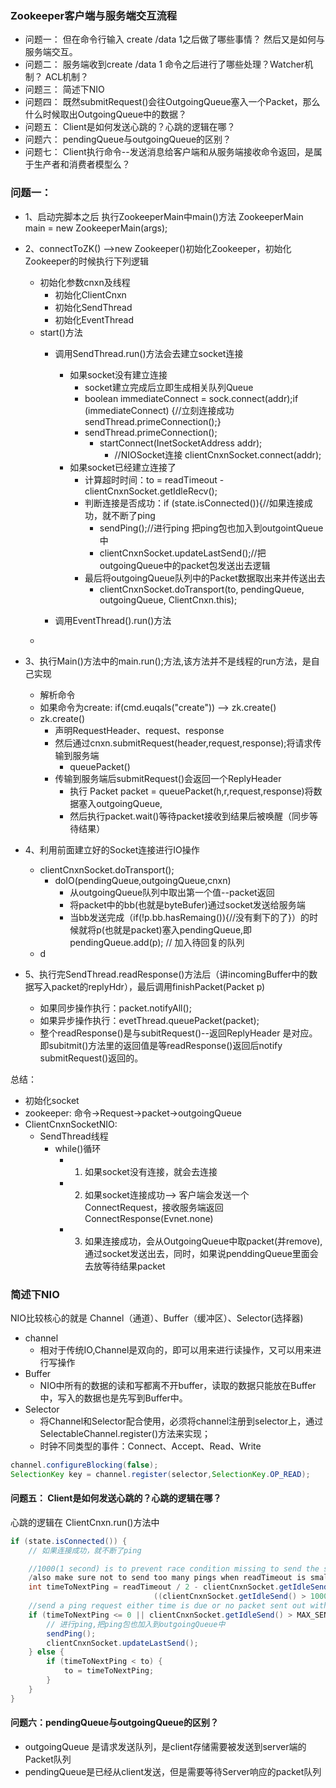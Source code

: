 ### Zookeeper客户端与服务端交互流程
- 问题一： 但在命令行输入 create /data 1之后做了哪些事情？ 然后又是如何与服务端交互。
- 问题二： 服务端收到create /data 1 命令之后进行了哪些处理？Watcher机制？ ACL机制？
- 问题三： 简述下NIO
- 问题四： 既然submitRequest()会往OutgoingQueue塞入一个Packet，那么什么时候取出OutgoingQueue中的数据？
- 问题五： Client是如何发送心跳的？心跳的逻辑在哪？
- 问题六： pendingQueue与outgoingQueue的区别？
- 问题七： Client执行命令--发送消息给客户端和从服务端接收命令返回，是属于生产者和消费者模型么？

### 问题一：
- 1、启动完脚本之后 执行ZookeeperMain中main()方法 ZookeeperMain main = new ZookeeperMain(args);
- 2、connectToZK() -->new Zookeeper()初始化Zookeeper，初始化Zookeeper的时候执行下列逻辑
    + 初始化参数cnxn及线程
        * 初始化ClientCnxn
        * 初始化SendThread
        * 初始化EventThread
    + start()方法
        * 调用SendThread.run()方法会去建立socket连接
            - 如果socket没有建立连接
                + socket建立完成后立即生成相关队列Queue
                + boolean immediateConnect = sock.connect(addr);if (immediateConnect) {//立刻连接成功 sendThread.primeConnection();}
                + sendThread.primeConnection();
                    * startConnect(InetSocketAddress addr);
                        - //NIOSocket连接 clientCnxnSocket.connect(addr);
            - 如果socket已经建立连接了
                + 计算超时时间：to = readTimeout - clientCnxnSocket.getIdleRecv();
                + 判断连接是否成功：if (state.isConnected()){//如果连接成功，就不断了ping
                    * sendPing();//进行ping 把ping包也加入到outgointQueue中
                    * clientCnxnSocket.updateLastSend();//把outgoingQueue中的packet包发送出去逻辑
                + 最后将outgoingQueue队列中的Packet数据取出来并传送出去
                    * clientCnxnSocket.doTransport(to, pendingQueue, outgoingQueue, ClientCnxn.this);


        * 调用EventThread().run()方法
    +
- 3、执行Main()方法中的main.run();方法,该方法并不是线程的run方法，是自己实现
    + 解析命令
    + 如果命令为create: if(cmd.euqals("create")) --> zk.create()
    + zk.create()
        * 声明RequestHeader、request、response
        * 然后通过cnxn.submitRequest(header,request,response);将请求传输到服务端
            - queuePacket()
        * 传输到服务端后submitRequest()会返回一个ReplyHeader
            - 执行 Packet packet = queuePacket(h,r,request,response)将数据塞入outgoingQueue,
            - 然后执行packet.wait()等待packet接收到结果后被唤醒（同步等待结果）
- 4、利用前面建立好的Socket连接进行IO操作
    + clientCnxnSocket.doTransport();
        * doIO(pendingQueue,outgoingQueue,cnxn)
            - 从outgoingQueue队列中取出第一个值--packet返回
            - 将packet中的bb(也就是byteBufer)通过socket发送给服务端
            - 当bb发送完成（if(!p.bb.hasRemaing()){//没有剩下的了}）的时候就将p(也就是packet)塞入pendingQueue,即pendingQueue.add(p); // 加入待回复的队列
    + d

- 5、执行完SendThread.readResponse()方法后（讲incomingBuffer中的数据写入packet的replyHdr），最后调用finishPacket(Packet p)
    + 如果同步操作执行：packet.notifyAll();
    + 如果异步操作执行：evetThread.queuePacket(packet);
    + 整个readResponse()是与subitRequest()--返回ReplyHeader 是对应。即subitmit()方法里的返回值是等readResponse()返回后notify submitRequest()返回的。


总结：

- 初始化socket
- zookeeper: 命令->Request->packet->outgoingQueue
- ClientCnxnSocketNIO:
    + SendThread线程
        * while()循环
            - 1. 如果socket没有连接，就会去连接
            - 2. 如果socket连接成功--> 客户端会发送一个ConnectRequest，接收服务端返回ConnectResponse(Evnet.none)
            - 3. 如果连接成功，会从OutgoingQueue中取packet(并remove),通过socket发送出去，同时，如果说penddingQueue里面会去放等待结果packet

### 简述下NIO
NIO比较核心的就是 Channel（通道）、Buffer（缓冲区）、Selector(选择器)

- channel
    + 相对于传统IO,Channel是双向的，即可以用来进行读操作，又可以用来进行写操作
- Buffer
    + NIO中所有的数据的读和写都离不开buffer，读取的数据只能放在Buffer中，写入的数据也是先写到Buffer中。
- Selector
    + 将Channel和Selector配合使用，必须将channel注册到selector上，通过SelectableChannel.register()方法来实现；
    + 时钟不同类型的事件：Connect、Accept、Read、Write
```java
channel.configureBlocking(false);
SelectionKey key = channel.register(selector,SelectionKey.OP_READ);
```

#### 问题五： Client是如何发送心跳的？心跳的逻辑在哪？
心跳的逻辑在 ClientCnxn.run()方法中
```java
if (state.isConnected()) {
    // 如果连接成功，就不断了ping

    //1000(1 second) is to prevent race condition missing to send the second ping
    /also make sure not to send too many pings when readTimeout is small
    int timeToNextPing = readTimeout / 2 - clientCnxnSocket.getIdleSend() -
                                ((clientCnxnSocket.getIdleSend() > 1000) ? 1000 : 0);
    //send a ping request either time is due or no packet sent out within MAX_SEND_PING_INTERVAL
    if (timeToNextPing <= 0 || clientCnxnSocket.getIdleSend() > MAX_SEND_PING_INTERVAL) {
        // 进行ping,把ping包也加入到outgoingQueue中
        sendPing();
        clientCnxnSocket.updateLastSend();
    } else {
        if (timeToNextPing < to) {
            to = timeToNextPing;
        }
    }
}
```

#### 问题六：pendingQueue与outgoingQueue的区别？
- outgoingQueue 是请求发送队列，是client存储需要被发送到server端的Packet队列
- pendingQueue是已经从client发送，但是需要等待Server响应的packet队列











